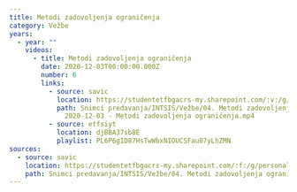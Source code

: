 ```yaml
---
title: Metodi zadovoljenja ograničenja
category: Vežbe
years:
  - year: ""
    videos:
      - title: Metodi zadovoljenja ograničenja
        date: 2020-12-03T00:00:00.000Z
        number: 6
        links:
          - source: savic
            location: https://studentetfbgacrs-my.sharepoint.com/:v:/g/personal/sa190595d_student_etf_bg_ac_rs/Ec4tT053EUdPkwuo-RUctIABSWdgOk-knCwx5xVDzRLIRg
            path: Snimci predavanja/INTSIS/Vežbe/04. Metodi zadovoljenja ograničenja/06 -
              2020-12-03 - Metodi zadovoljenja ograničenja.mp4
          - source: etfsiyt
            location: djBBA37sb8E
            playlist: PL6P6g1D87HsTwWbxNIOUCSFau07yLhZMN
sources:
  - source: savic
    location: https://studentetfbgacrs-my.sharepoint.com/:f:/g/personal/sa190595d_student_etf_bg_ac_rs/El_dEwUQL09Npm9uW4nssJQBGexA3T0j_TvfRcIsCIJaWA
    path: Snimci predavanja/INTSIS/Vežbe/04. Metodi zadovoljenja ograničenja
---
```



